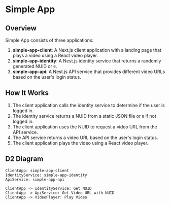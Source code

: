 # Simple App

## Overview

Simple App consists of three applications:

1. **simple-app-client**: A Next.js client application with a landing page that plays a video using a React video player.
2. **simple-app-identity**: A Nest.js identity service that returns a randomly generated NUID or `0`.
3. **simple-app-api**: A Nest.js API service that provides different video URLs based on the user's login status.

## How It Works

1. The client application calls the identity service to determine if the user is logged in.
2. The identity service returns a NUID from a static JSON file or `0` if not logged in.
3. The client application uses the NUID to request a video URL from the API service.
4. The API service returns a video URL based on the user's login status.
5. The client application plays the video using a React video player.

## D2 Diagram

```d2
ClientApp: simple-app-client
IdentityService: simple-app-identity
ApiService: simple-app-api

ClientApp -> IdentityService: Get NUID
ClientApp -> ApiService: Get Video URL with NUID
ClientApp -> VideoPlayer: Play Video
```
